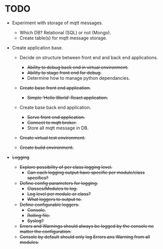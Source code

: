 # TODO

- Experiment with storage of mqtt messages.

    - Which DB? Relational (SQL) or not (Mongo).
    - Create table(s) for mqtt message storage.

- Create application base.
    - Decide on structure between front end and back end applications.

        - ~~Ability to debug back end in virtual environment.~~
        - ~~Ability to stage front end for debug.~~
        - Determine how to manage python dependancies.

    - ~~Create base front end application.~~
        - ~~Simple 'Hello World' React application.~~

    - Create base back end application.
        - ~~Serve front end application.~~
        - ~~Connect to mqtt broker.~~
        - Store all mqtt message in DB.

    - ~~Create virtual test environment.~~

    - ~~Create build environment.~~

- ~~Logging~~
    - ~~Explore possibility of per class logging level.~~
        - ~~Can each logging output have specific per module/class specifics?~~
    - ~~Define config parameters for logging.~~
        - ~~Classes/Modules to log.~~
        - ~~Log level per module or class?~~
        - ~~What loggers to output to.~~
    - ~~Define configurable loggers.~~
        - ~~Console.~~
        - ~~Rolling file.~~
        - ~~Syslog?~~
    - ~~Errors and Warnings should always be logged by the console no matter the configuration.~~
    - ~~Console by default should only log Errors ans Warning from all modules.~~